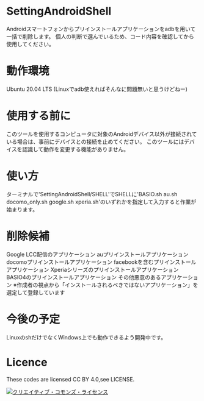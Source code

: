 # SettingAndroidShell
Androidスマートフォンからプリインストールアプリケーションをadbを用いて一括で削除します。
個人の判断で選んでいるため、コード内容を確認してから使用してください。
# 動作環境
Ubuntu 20.04 LTS (Linuxでadb使えればそんなに問題無いと思うけどねー)
# 使用する前に
このツールを使用するコンピュータに対象のAndroidデバイス以外が接続されている場合は、事前にデバイスとの接続を止めてください。
このツールにはデバイスを認識して動作を変更する機能がありません。
# 使い方
ターミナルで'SettingAndroidShell/SHELL'でSHELLに'BASIO.sh au.sh docomo_only.sh google.sh xperia.sh'のいずれかを指定して入力すると作業が始まります。
# 削除候補
Google LCC配信のアプリケーション
auプリインストールアプリケーション
docomoプリインストールアプリケーション
facebookを含むプリインストールアプリケーション
Xperiaシリーズのプリインストールアプリケーション
BASIO4のプリインストールアプリケーション
その他悪意のあるアプリケーション ※作成者の視点から「インストールされるべきではないアプリケーション」を選定して登録しています
# 今後の予定
LinuxのshだけでなくWindows上でも動作できるよう開発中です。
# Licence
These codes are licensed CC BY 4.0,see LICENSE.

<a rel="license" href="http://creativecommons.org/licenses/by/4.0/"><img alt="クリエイティブ・コモンズ・ライセンス" style="border-width:0" src="https://i.creativecommons.org/l/by/4.0/88x31.png" />
